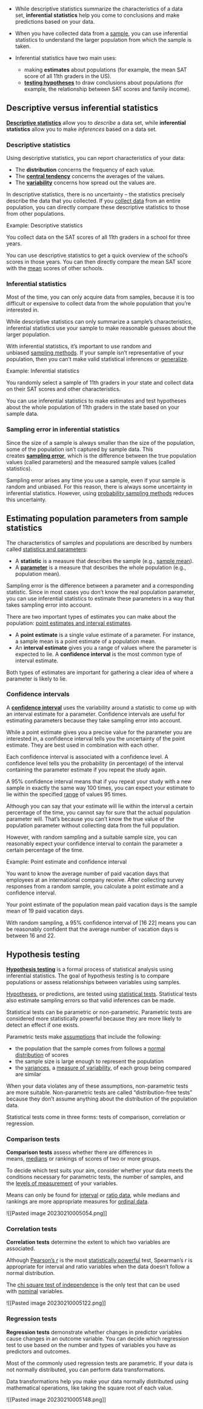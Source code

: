 - While descriptive statistics summarize the characteristics of a data set, **inferential statistics** help you come to conclusions and make predictions based on your data.

- When you have collected data from a [sample](https://www.scribbr.com/methodology/population-vs-sample/), you can use inferential statistics to understand the larger population from which the sample is taken.

- Inferential statistics have two main uses:

	- making **estimates** about populations (for example, the mean SAT score of all 11th graders in the US).
	- [**testing hypotheses**](https://www.scribbr.com/statistics/hypothesis-testing/) to draw conclusions about populations (for example, the relationship between SAT scores and family income).

## Descriptive versus inferential statistics

[**Descriptive statistics**](https://www.scribbr.com/statistics/descriptive-statistics/) allow you to _describe_ a data set, while **inferential statistics** allow you to make _inferences_ based on a data set.


### Descriptive statistics

Using descriptive statistics, you can report characteristics of your data:

-   The **distribution** concerns the frequency of each value.
-   The [**central tendency**](https://www.scribbr.com/statistics/central-tendency/) concerns the averages of the values.
-   The [**variability**](https://www.scribbr.com/statistics/variability/) concerns how spread out the values are.

In descriptive statistics, there is no uncertainty – the statistics precisely describe the data that you collected. If you [collect data](https://www.scribbr.com/methodology/data-collection/) from an entire population, you can directly compare these descriptive statistics to those from other populations.

Example: Descriptive statistics

You collect data on the SAT scores of all 11th graders in a school for three years.

You can use descriptive statistics to get a quick overview of the school’s scores in those years. You can then directly compare the mean SAT score with the [mean](https://www.scribbr.com/statistics/mean/) scores of other schools.

### Inferential statistics

Most of the time, you can only acquire data from samples, because it is too difficult or expensive to collect data from the whole population that you’re interested in.

While descriptive statistics can only summarize a sample’s characteristics, inferential statistics use your sample to make reasonable guesses about the larger population.

With inferential statistics, it’s important to use random and unbiased [sampling methods](https://www.scribbr.com/methodology/sampling-methods/). If your sample isn’t representative of your population, then you can’t make valid statistical inferences or [generalize](https://www.scribbr.com/research-bias/generalizability/).

Example: Inferential statistics

You randomly select a sample of 11th graders in your state and collect data on their SAT scores and other characteristics.

You can use inferential statistics to make estimates and test hypotheses about the whole population of 11th graders in the state based on your sample data.

### Sampling error in inferential statistics

Since the size of a sample is always smaller than the size of the population, some of the population isn’t captured by sample data. This creates [**sampling error**](https://www.scribbr.com/frequently-asked-questions/what-is-sampling-error/), which is the difference between the true population values (called parameters) and the measured sample values (called statistics).

Sampling error arises any time you use a sample, even if your sample is random and unbiased. For this reason, there is always some uncertainty in inferential statistics. However, using [probability sampling methods](https://www.scribbr.com/methodology/probability-sampling/) reduces this uncertainty.

## Estimating population parameters from sample statistics

The characteristics of samples and populations are described by numbers called [statistics and parameters](https://www.scribbr.com/statistics/parameter-vs-statistic/):

-   A **statistic** is a measure that describes the sample (e.g., [sample mean](https://www.scribbr.com/statistics/mean/#sample)).
-   A [**parameter**](https://www.scribbr.com/statistics/parameter-vs-statistic/) is a measure that describes the whole population (e.g., population mean).

Sampling error is the difference between a parameter and a corresponding statistic. Since in most cases you don’t know the real population parameter, you can use inferential statistics to estimate these parameters in a way that takes sampling error into account.

There are two important types of estimates you can make about the population: [point estimates and interval estimates](https://www.scribbr.com/frequently-asked-questions/point-estimate-vs-interval-estimate/).

-   A **point estimate** is a single value estimate of a parameter. For instance, a sample mean is a point estimate of a population mean.
-   An **interval estimate** gives you a range of values where the parameter is expected to lie. A **confidence interval** is the most common type of interval estimate.

Both types of estimates are important for gathering a clear idea of where a parameter is likely to lie.

### Confidence intervals

A [**confidence interval**](https://www.scribbr.com/statistics/confidence-interval/) uses the variability around a statistic to come up with an interval estimate for a parameter. Confidence intervals are useful for estimating parameters because they take sampling error into account.

While a point estimate gives you a precise value for the parameter you are interested in, a confidence interval tells you the uncertainty of the point estimate. They are best used in combination with each other.

Each confidence interval is associated with a confidence level. A confidence level tells you the probability (in percentage) of the interval containing the parameter estimate if you repeat the study again.

A 95% confidence interval means that if you repeat your study with a new sample in exactly the same way 100 times, you can expect your estimate to lie within the specified [range](https://www.scribbr.com/statistics/range/) of values 95 times.

Although you can say that your estimate will lie within the interval a certain percentage of the time, you cannot say for sure that the actual population parameter will. That’s because you can’t know the true value of the population parameter without collecting data from the full population.

However, with random sampling and a suitable sample size, you can reasonably expect your confidence interval to contain the parameter a certain percentage of the time.

Example: Point estimate and confidence interval

You want to know the average number of paid vacation days that employees at an international company receive. After collecting survey responses from a random sample, you calculate a point estimate and a confidence interval.

Your point estimate of the population mean paid vacation days is the sample mean of 19 paid vacation days.

With random sampling, a 95% confidence interval of [16 22] means you can be reasonably confident that the average number of vacation days is between 16 and 22.


## Hypothesis testing

[**Hypothesis testing**](https://www.scribbr.com/statistics/hypothesis-testing/) is a formal process of statistical analysis using inferential statistics. The goal of hypothesis testing is to compare populations or assess relationships between variables using samples.

[Hypotheses](https://www.scribbr.nl/methodology/hypotheses/), or predictions, are tested using [statistical tests](https://www.scribbr.com/statistics/statistical-tests/). Statistical tests also estimate sampling errors so that valid inferences can be made.

Statistical tests can be parametric or non-parametric. Parametric tests are considered more statistically powerful because they are more likely to detect an effect if one exists.

Parametric tests make [assumptions](https://www.scribbr.com/frequently-asked-questions/assumptions-of-statistical-tests/) that include the following:

-   the population that the sample comes from follows a [normal distribution](https://www.scribbr.com/statistics/normal-distribution/) of scores
-   the sample size is large enough to represent the population
-   the [variances](https://www.scribbr.com/statistics/variance/), a [measure of variability](https://www.scribbr.com/statistics/variability/), of each group being compared are similar

When your data violates any of these assumptions, non-parametric tests are more suitable. Non-parametric tests are called “distribution-free tests” because they don’t assume anything about the distribution of the population data.

Statistical tests come in three forms: tests of comparison, correlation or regression.

### Comparison tests

**Comparison tests** assess whether there are differences in means, [medians](https://www.scribbr.com/statistics/median/) or rankings of scores of two or more groups.

To decide which test suits your aim, consider whether your data meets the conditions necessary for parametric tests, the number of samples, and the [levels of measurement](https://www.scribbr.com/statistics/levels-of-measurement/) of your variables.

Means can only be found for [interval](https://www.scribbr.com/statistics/interval-data/) or [ratio data](https://www.scribbr.com/statistics/ratio-data/), while medians and rankings are more appropriate measures for [ordinal data](https://www.scribbr.com/statistics/ordinal-data/).

![[Pasted image 20230210005054.png]]

### Correlation tests

**Correlation tests** determine the extent to which two variables are associated.

Although [Pearson’s _r_](https://www.scribbr.com/statistics/pearson-correlation-coefficient/) is the most [statistically powerful](https://www.scribbr.com/statistics/statistical-power/) test, Spearman’s _r_ is appropriate for interval and ratio variables when the data doesn’t follow a normal distribution.

The [chi square test of independence](https://www.scribbr.com/statistics/chi-square-test-of-independence/) is the only test that can be used with [nominal](https://www.scribbr.com/statistics/nominal-data/) variables.

![[Pasted image 20230210005122.png]]


### Regression tests

**Regression tests** demonstrate whether changes in predictor variables cause changes in an outcome variable. You can decide which regression test to use based on the number and types of variables you have as predictors and outcomes.

Most of the commonly used regression tests are parametric. If your data is not normally distributed, you can perform data transformations.

Data transformations help you make your data normally distributed using mathematical operations, like taking the square root of each value.

![[Pasted image 20230210005148.png]]


